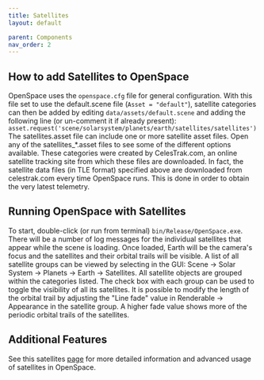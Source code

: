```yaml
---
title: Satellites
layout: default

parent: Components
nav_order: 2
---
```


## How to add Satellites to OpenSpace
OpenSpace uses the `openspace.cfg` file for general configuration. With this file set to use the default.scene file (`Asset = "default"`), satellite categories can then be added by editing `data/assets/default.scene` and adding the following line (or un-comment it if already present):
`asset.request('scene/solarsystem/planets/earth/satellites/satellites')`
The satellites.asset file can include one or more satellite asset files. Open any of the satellites\_\*.asset files to see some of the different options available. These categories were created by CelesTrak.com, an online satellite tracking site from which these files are downloaded. In fact, the satellite data files (in TLE format) specified above are downloaded from celestrak.com every time OpenSpace runs. This is done in order to obtain the very latest telemetry.

## Running OpenSpace with Satellites
To start, double-click (or run from terminal) `bin/Release/OpenSpace.exe`. There will be a number of log messages for the individual satellites that appear while the scene is loading. Once loaded, Earth will be the camera's focus and the satellites and their orbital trails will be visible.
A list of all satellite groups can be viewed by selecting in the GUI: Scene -> Solar System -> Planets -> Earth -> Satellites. All satellite objects are grouped within the categories listed. The check box with each group can be used to toggle the visibility of all its satellites.
It is possible to modify the length of the orbital trail by adjusting the "Line fade" value in Renderable -> Appearance in the satellite group. A higher fade value shows more of the periodic orbital trails of the satellites.

## Additional Features
See this satellites [page](../../components/satellites) for more detailed information and advanced usage of satellites in OpenSpace.
